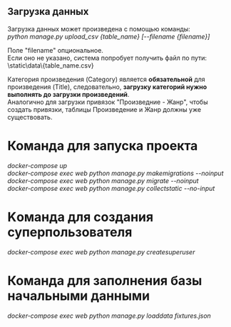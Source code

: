 ## Загрузка данных
Загрузка данных может произведена с помощью команды:  
*python manage.py upload_csv {table_name} [--filename {filename}]*

Поле "filename" опциональное.  
Если оно не указано, система попробует получить файл по пути:  
\static\data\\{table_name.csv}

Категория произведения (Category) является **обязательной** для произведения (Title), следовательно, **загрузку категорий нужно выполнять до загрузки произведений**.  
Аналогично для загрузки привязок "Произведние - Жанр", чтобы создать привязки, таблицы Произведение и Жанр должны уже существовать.  

# Команда для запуска проекта 
*docker-compose up*  
*docker-compose exec web python manage.py makemigrations --noinput*  
*docker-compose exec web python manage.py migrate --noinput*  
*docker-compose exec web python manage.py collectstatic --no-input*  

# Kоманда для создания суперпользователя
*docker-compose exec web python manage.py createsuperuser*  

# Команда для заполнения базы начальными данными
*docker-compose exec web python manage.py loaddata fixtures.json*  
